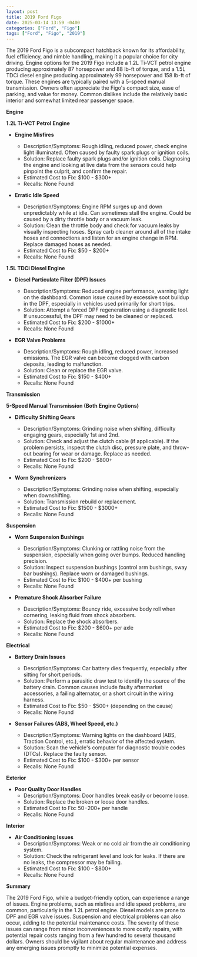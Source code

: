 ```yaml
---
layout: post
title: 2019 Ford Figo
date: 2025-03-14 13:59 -0400
categories: ["Ford", "Figo"]
tags: ["Ford", "Figo", "2019"]
---
```

The 2019 Ford Figo is a subcompact hatchback known for its affordability, fuel efficiency, and nimble handling, making it a popular choice for city driving. Engine options for the 2019 Figo include a 1.2L Ti-VCT petrol engine producing approximately 87 horsepower and 88 lb-ft of torque, and a 1.5L TDCi diesel engine producing approximately 99 horsepower and 158 lb-ft of torque. These engines are typically paired with a 5-speed manual transmission. Owners often appreciate the Figo's compact size, ease of parking, and value for money. Common dislikes include the relatively basic interior and somewhat limited rear passenger space.

**Engine**

**1.2L Ti-VCT Petrol Engine**

*   **Engine Misfires**
    *   Description/Symptoms: Rough idling, reduced power, check engine light illuminated. Often caused by faulty spark plugs or ignition coils.
    *   Solution: Replace faulty spark plugs and/or ignition coils. Diagnosing the engine and looking at live data from the sensors could help pinpoint the culprit, and confirm the repair.
    *   Estimated Cost to Fix: $100 - $300+
    *   Recalls: None Found

*   **Erratic Idle Speed**
    *   Description/Symptoms: Engine RPM surges up and down unpredictably while at idle. Can sometimes stall the engine. Could be caused by a dirty throttle body or a vacuum leak.
    *   Solution: Clean the throttle body and check for vacuum leaks by visually inspecting hoses. Spray carb cleaner around all of the intake hoses and connections and listen for an engine change in RPM. Replace damaged hoses as needed.
    *   Estimated Cost to Fix: $50 - $200+
    *   Recalls: None Found

**1.5L TDCi Diesel Engine**

*   **Diesel Particulate Filter (DPF) Issues**
    *   Description/Symptoms: Reduced engine performance, warning light on the dashboard. Common issue caused by excessive soot buildup in the DPF, especially in vehicles used primarily for short trips.
    *   Solution: Attempt a forced DPF regeneration using a diagnostic tool. If unsuccessful, the DPF may need to be cleaned or replaced.
    *   Estimated Cost to Fix: $200 - $1000+
    *   Recalls: None Found

*   **EGR Valve Problems**
    *   Description/Symptoms: Rough idling, reduced power, increased emissions. The EGR valve can become clogged with carbon deposits, leading to malfunction.
    *   Solution: Clean or replace the EGR valve.
    *   Estimated Cost to Fix: $150 - $400+
    *   Recalls: None Found

**Transmission**

**5-Speed Manual Transmission (Both Engine Options)**

*   **Difficulty Shifting Gears**
    *   Description/Symptoms: Grinding noise when shifting, difficulty engaging gears, especially 1st and 2nd.
    *   Solution: Check and adjust the clutch cable (if applicable). If the problem persists, inspect the clutch disc, pressure plate, and throw-out bearing for wear or damage. Replace as needed.
    *   Estimated Cost to Fix: $200 - $800+
    *   Recalls: None Found

*   **Worn Synchronizers**
    *   Description/Symptoms: Grinding noise when shifting, especially when downshifting.
    *   Solution: Transmission rebuild or replacement.
    *   Estimated Cost to Fix: $1500 - $3000+
    *   Recalls: None Found

**Suspension**

*   **Worn Suspension Bushings**
    *   Description/Symptoms: Clunking or rattling noise from the suspension, especially when going over bumps. Reduced handling precision.
    *   Solution: Inspect suspension bushings (control arm bushings, sway bar bushings). Replace worn or damaged bushings.
    *   Estimated Cost to Fix: $100 - $400+ per bushing
    *   Recalls: None Found

*   **Premature Shock Absorber Failure**
    *   Description/Symptoms: Bouncy ride, excessive body roll when cornering, leaking fluid from shock absorbers.
    *   Solution: Replace the shock absorbers.
    *   Estimated Cost to Fix: $200 - $600+ per axle
    *   Recalls: None Found

**Electrical**

*   **Battery Drain Issues**
    *   Description/Symptoms: Car battery dies frequently, especially after sitting for short periods.
    *   Solution: Perform a parasitic draw test to identify the source of the battery drain. Common causes include faulty aftermarket accessories, a failing alternator, or a short circuit in the wiring harness.
    *   Estimated Cost to Fix: $50 - $500+ (depending on the cause)
    *   Recalls: None Found

*   **Sensor Failures (ABS, Wheel Speed, etc.)**
    *   Description/Symptoms: Warning lights on the dashboard (ABS, Traction Control, etc.), erratic behavior of the affected system.
    *   Solution: Scan the vehicle's computer for diagnostic trouble codes (DTCs). Replace the faulty sensor.
    *   Estimated Cost to Fix: $100 - $300+ per sensor
    *   Recalls: None Found

**Exterior**

*   **Poor Quality Door Handles**
    *   Description/Symptoms: Door handles break easily or become loose.
    *   Solution: Replace the broken or loose door handles.
    *   Estimated Cost to Fix: $50-$200+ per handle
    *   Recalls: None Found

**Interior**

*   **Air Conditioning Issues**
    *   Description/Symptoms: Weak or no cold air from the air conditioning system.
    *   Solution: Check the refrigerant level and look for leaks. If there are no leaks, the compressor may be failing.
    *   Estimated Cost to Fix: $100 - $800+
    *   Recalls: None Found

**Summary**

The 2019 Ford Figo, while a budget-friendly option, can experience a range of issues. Engine problems, such as misfires and idle speed problems, are common, particularly in the 1.2L petrol engine. Diesel models are prone to DPF and EGR valve issues. Suspension and electrical problems can also occur, adding to the potential maintenance costs. The severity of these issues can range from minor inconveniences to more costly repairs, with potential repair costs ranging from a few hundred to several thousand dollars. Owners should be vigilant about regular maintenance and address any emerging issues promptly to minimize potential expenses.

